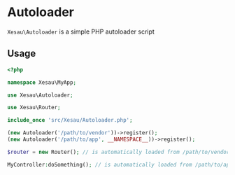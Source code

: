 # Autoloader
`Xesau\Autoloader` is a simple PHP autoloader script

## Usage

```php
<?php

namespace Xesau\MyApp;

use Xesau\Autoloader;

use Xesau\Router;

include_once 'src/Xesau/Autoloader.php';

(new Autoloader('/path/to/vendor'))->register();
(new Autoloader('/path/to/app', __NAMESPACE__))->register();

$router = new Router(); // is automatically loaded from /path/to/vendor/Xesau/Router.php

MyController:doSomething(); // is automatically loaded from /path/to/app/MyController.php
```
